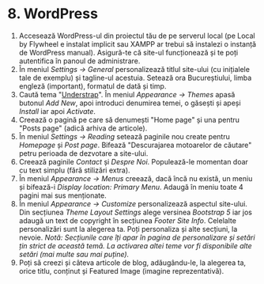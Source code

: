 # 8. WordPress

1. Accesează WordPress-ul din proiectul tău de pe serverul local (pe Local by Flywheel e instalat implicit sau XAMPP ar trebui să instalezi o instanță de WordPress manual). Asigură-te că site-ul funcționează și te poți autentifica în panoul de administrare.
2. În meniul *Settings → General* personalizează titlul site-ului (cu inițialele tale de exemplu) și tagline-ul acestuia. Setează ora Bucureștiului, limba engleză (important), formatul de dată și timp.
3. Caută tema "[Understrap](https://wordpress.org/themes/understrap/)". În meniul *Appearance → Themes* apasă butonul *Add New*, apoi introduci denumirea temei, o găsești și apeși *Install* iar apoi *Activate*.
4. Creează o pagină pe care să denumești "Home page" și una pentru "Posts page" (adică arhiva de articole).
5. În meniul *Settings → Reading* setează paginile nou create pentru *Homepage* și *Post page*. Bifează "Descurajarea motoarelor de căutare" petru perioada de dezvotare a site-ului. 
6. Creează paginile *Contact* și *Despre Noi*. Populează-le momentan doar cu text simplu (fără stilizări extra).
7. În meniul *Appearance → Menus* creează, dacă încă nu există, un meniu și bifează-i *Display location: Primary Menu*. Adaugă în meniu toate 4 pagini mai sus menționate. 
8. În meniul *Appearance → Customize* personalizează aspectul site-ului. Din secțiunea *Theme Layout Settings* alege versinea *Bootstrap 5* iar jos adaugă un text de copyright în secțiunea *Footer Site Info*.
Celelalte personalizări sunt la alegerea ta. Poți personaliza și alte secțiuni, la nevoie.
*Notă: Secțiunile care îți apar în pagina de personalizare și setări țin strict de această temă. La activarea altei teme vor fi disponibile alte setări (mai multe sau mai puține).* 
9. Poți să creezi și câteva articole de blog, adăugându-le, la alegerea ta, orice titlu, conținut și Featured Image (imagine reprezentativă).